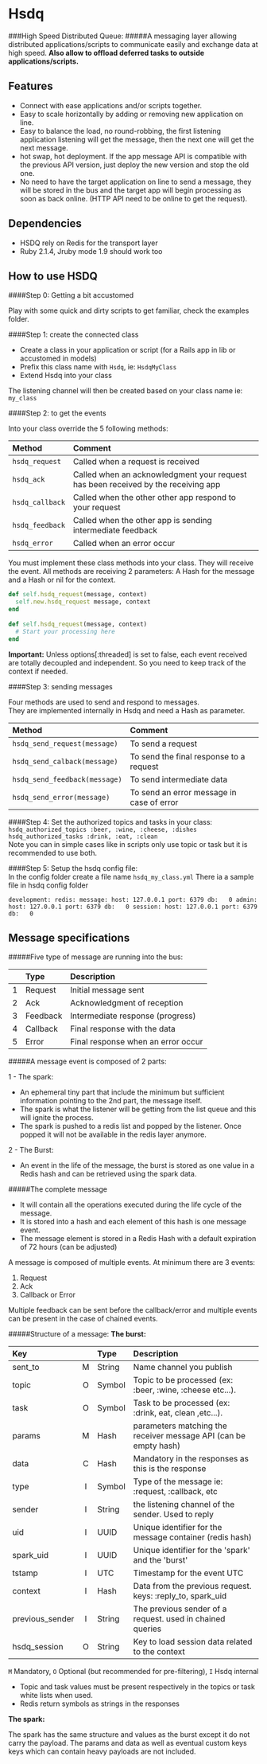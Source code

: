 # Hsdq


###High Speed Distributed Queue:
#####A messaging layer allowing distributed applications/scripts to communicate easily and exchange data at high speed. 
**Also allow to offload deferred tasks to outside applications/scripts.**  

## Features

* Connect with ease applications and/or scripts together.
* Easy to scale horizontally by adding or removing new application on line.
* Easy to balance the load, no round-robbing, the first listening application listening will get the message, then the next one will get the next message.
* hot swap, hot deployment. If the app message API is compatible with the previous API version, just deploy the new version and stop the old one.
* No need to have the target application on line to send a message, they will be stored in the bus and the target app will begin processing as soon as back online. (HTTP API need to be online to get the request).

## Dependencies

* HSDQ rely on Redis for the transport layer
* Ruby 2.1.4, Jruby mode 1.9 should work too

## How to use HSDQ

####Step 0: Getting a bit accustomed

Play with some quick and dirty scripts to get familiar, check the examples folder.

####Step 1: create the connected class

- Create a class in your application or script (for a Rails app in lib or accustomed in models)
- Prefix this class name with `Hsdq`, ie: `HsdqMyClass`
- Extend Hsdq into your class

The listening channel will then be created based on your class name ie: `my_class`

####Step 2: to get the events

Into your class override the 5 following methods:

| Method         | Comment                                                                         | 
|:-------------- |:--------------------------------------------------------------------------------|
|`hsdq_request`  |Called when a request is received                                                |
|`hsdq_ack`      |Called when an acknowledgment your request has been received by the receiving app|
|`hsdq_callback` |Called when the other other app respond to your request                          |
|`hsdq_feedback` |Called when the other app is sending intermediate feedback                       |
|`hsdq_error`    |Called when an error occur                                                       |

You must implement these class methods into your class. They will receive the event.
All methods are receiving 2 parameters: A Hash for the message and a Hash or nil for the context.

```Ruby  
def self.hsdq_request(message, context)  
  self.new.hsdq_request message, context  
end  
  
def self.hsdq_request(message, context)  
  # Start your processing here  
end  
```   
**Important:** Unless options[:threaded] is set to false, each event received are totally decoupled and independent. So you need to keep track of the context if needed.

####Step 3: sending messages

Four methods are used to send and respond to messages.  
They are implemented internally in Hsdq and need a Hash as parameter.

| Method                       | Comment                                   |
|:-----------------------------|:------------------------------------------|
|`hsdq_send_request(message)`  | To send a request                         |
|`hsdq_send_calback(message)`  | To send the final response to a request   |
|`hsdq_send_feedback(message)` | To send intermediate data                 |
|`hsdq_send_error(message)`    | To send an error message in case of error |

####Step 4:
Set the authorized topics and tasks in your class:  
`hsdq_authorized_topics :beer, :wine, :cheese, :dishes`  
`hsdq_authorized_tasks :drink, :eat, :clean`  
Note you can in simple cases like in scripts only use topic or task but it is recommended to use both.

####Step 5:
Setup the hsdq config file:  
In the config folder create a file name `hsdq_my_class.yml` There ia a sample file in hsdq config folder

`
development:
  redis:
    message:
      host: 127.0.0.1
      port: 6379
      db:   0
    admin:
      host: 127.0.0.1
      port: 6379
      db:   0
    session:
      host: 127.0.0.1
      port: 6379
      db:   0
`

## Message specifications

#####Five type of message are running into the bus:

|    | Type    | Description                        |
|:---|:--------|:-----------------------------------|
| 1  | Request | Initial message sent               |
| 2  | Ack     | Acknowledgment of reception        |
| 3  | Feedback| Intermediate response (progress)   |
| 4  | Callback| Final response with the data       |
| 5  | Error   | Final response when an error occur | 

#####A message event is composed of 2 parts:  

1 - The spark:

- An ephemeral tiny part that include the minimum but sufficient information pointing to the 2nd part, the message itself.
- The spark is what the listener will be getting from the list queue and this will ignite the process.  
- The spark is pushed to a redis list and popped by the listener. Once popped it will not be available in the redis layer anymore.  
  
2 - The Burst:

- An event in the life of the message, the burst is stored as one value in a Redis hash and can be retrieved using the spark data.
  
#####The complete message

- It will contain all the operations executed during the life cycle of the message.  
- It is stored into a hash and each element of this hash is one message event.  
- The message element is stored in a Redis Hash with a default expiration of 72 hours (can be adjusted)  

A message is composed of multiple events. At minimum there are 3 events:

1. Request
2. Ack
3. Callback or Error

Multiple feedback can be sent before the callback/error and multiple events can be present in the case of chained events.

#####Structure of a message:
**The burst:**  

|  Key           |       | Type   |  Description                                                     |
| :--------------|:-----:| :----- | :--------------------------------------------------------------- |
| sent_to        | M     | String | Name channel you publish                                         |
| topic          | O     | Symbol | Topic to be processed (ex: :beer, :wine, :cheese etc...).        |
| task           | O     | Symbol | Task to be processed (ex: :drink, eat, clean ,etc...).           |
| params         | M     | Hash   | parameters matching the receiver message API (can be empty hash) | 
| data           | C     | Hash   | Mandatory in the responses as this is the response               | 
| type           | I     | Symbol | Type of the message ie: :request, :callback, etc                 |
| sender         | I     | String | the listening channel of the sender. Used to reply               |
| uid            | I     | UUID   | Unique identifier for the message container (redis hash)         |
| spark_uid      | I     | UUID   | Unique identifier for the 'spark' and the 'burst'                |
| tstamp         | I     | UTC    | Timestamp for the event UTC                                      |
| context        | I     | Hash   | Data from the previous request. keys: :reply_to, spark_uid       |
| previous_sender| I     | String | The previous sender of a request. used in chained queries        |
| hsdq_session   | O     | String | Key to load session data related to the context                  |

`M` Mandatory, `O` Optional (but recommended for pre-filtering), `I` Hsdq internal

- Topic and task values must be present respectively in the topics or task white lists when used.
- Redis return symbols as strings in the responses

**The spark:**   

The spark has the same structure and values as the burst except it do not carry the payload.
The params and data as well as eventual custom keys keys which can contain heavy payloads are not included.


